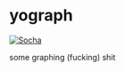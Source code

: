 # yograph
[![Socha](https://img.shields.io/badge/SoCha-Packages-blue)](https://software-challenge-python-client.readthedocs.io/en/latest/socha.html)


some graphing (fucking) shit 